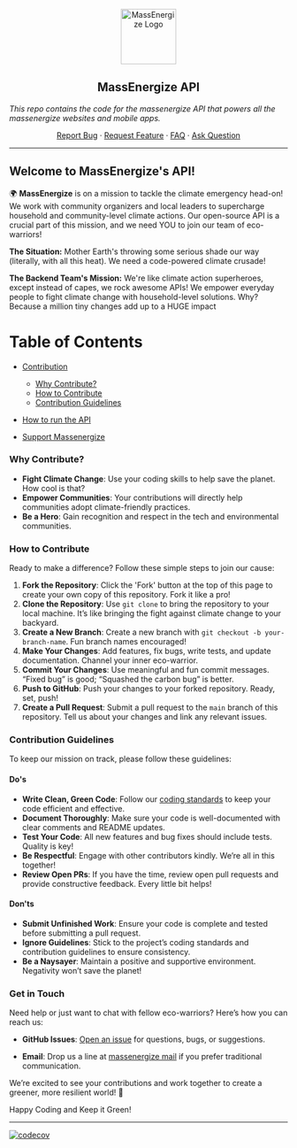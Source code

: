 <p align="center">
 <img width="100px" src="https://www.massenergize.org/wp-content/uploads/2023/03/MassEnergize-logo.png" align="center" alt="MassEnergize Logo" />
 <h2 align="center">MassEnergize API</h2>
 <i align="center">This repo contains the code for the massenergize API that powers all the massenergize websites and mobile apps.</p>
</i>
  <p align="center">
    <a href="https://github.com/anuraghazra/github-readme-stats/issues/new?assignees=&labels=bug&projects=&template=bug_report.yml">Report Bug</a>
    ·
    <a href="https://github.com/anuraghazra/github-readme-stats/issues/new?assignees=&labels=enhancement&projects=&template=feature_request.yml">Request Feature</a>
    ·
    <a href="https://github.com/anuraghazra/github-readme-stats/discussions/1770">FAQ</a>
    ·
    <a href="https://github.com/anuraghazra/github-readme-stats/discussions/new?category=q-a">Ask Question</a>
  </p>
</p>

---

## Welcome to MassEnergize's API!

🌍 **MassEnergize** is on a mission to tackle the climate emergency head-on! We work with community organizers and local leaders to supercharge household and community-level climate actions. Our open-source API is a crucial part of this mission, and we need YOU to join our team of eco-warriors!

**The Situation:** Mother Earth's throwing some serious shade our way (literally, with all this heat). We need a code-powered climate crusade!

**The Backend Team's Mission:** We're like climate action superheroes, except instead of capes, we rock awesome APIs! We empower everyday people to fight climate change with household-level solutions. Why? Because a million tiny changes add up to a HUGE impact

# Table of Contents

- [Contribution]()

  - [Why Contribute?](#contribution)
  - [How to Contribute](#how-to-contribute)
  - [Contribution Guidelines](#contribution-guidelines)

- [How to run the API](src/README.md)
- [Support Massenergize](https://massenergize.app.neoncrm.com/forms/donation)

### Why Contribute? <a id="contribution"></a>

- **Fight Climate Change**: Use your coding skills to help save the planet. How cool is that?
- **Empower Communities**: Your contributions will directly help communities adopt climate-friendly practices.
- **Be a Hero**: Gain recognition and respect in the tech and environmental communities.

### How to Contribute <a id="how-to-contribute"></a>

Ready to make a difference? Follow these simple steps to join our cause:

1. **Fork the Repository**: Click the 'Fork' button at the top of this page to create your own copy of this repository. Fork it like a pro!
2. **Clone the Repository**: Use `git clone` to bring the repository to your local machine. It’s like bringing the fight against climate change to your backyard.
3. **Create a New Branch**: Create a new branch with `git checkout -b your-branch-name`. Fun branch names encouraged!
4. **Make Your Changes**: Add features, fix bugs, write tests, and update documentation. Channel your inner eco-warrior.
5. **Commit Your Changes**: Use meaningful and fun commit messages. “Fixed bug” is good; “Squashed the carbon bug” is better.
6. **Push to GitHub**: Push your changes to your forked repository. Ready, set, push!
7. **Create a Pull Request**: Submit a pull request to the `main` branch of this repository. Tell us about your changes and link any relevant issues.

### Contribution Guidelines <a id="contribution-guidelines"></a>

To keep our mission on track, please follow these guidelines:

#### Do's

- **Write Clean, Green Code**: Follow our [coding standards](link-to-coding-standards) to keep your code efficient and effective.
- **Document Thoroughly**: Make sure your code is well-documented with clear comments and README updates.
- **Test Your Code**: All new features and bug fixes should include tests. Quality is key!
- **Be Respectful**: Engage with other contributors kindly. We’re all in this together!
- **Review Open PRs**: If you have the time, review open pull requests and provide constructive feedback. Every little bit helps!

#### Don'ts

- **Submit Unfinished Work**: Ensure your code is complete and tested before submitting a pull request.
- **Ignore Guidelines**: Stick to the project’s coding standards and contribution guidelines to ensure consistency.
- **Be a Naysayer**: Maintain a positive and supportive environment. Negativity won’t save the planet!

### Get in Touch

Need help or just want to chat with fellow eco-warriors? Here’s how you can reach us:

- **GitHub Issues**: [Open an issue](https://github.com/anuraghazra/github-readme-stats/issues/new?assignees=&labels=bug&projects=&template=bug_report.yml) for questions, bugs, or suggestions.
<!-- - **Discord**: Join our [Discord community](link-to-discord) for real-time support, discussion, and climate memes. -->
- **Email**: Drop us a line at [massenergize mail](mailto:info@massenergize.org) if you prefer traditional communication.

We’re excited to see your contributions and work together to create a greener, more resilient world! 🌱

Happy Coding and Keep it Green!

---

</p>

[![codecov](https://codecov.io/gh/massenergize/api/graph/badge.svg?token=KYFAUXOAP4)](https://codecov.io/gh/massenergize/api)
